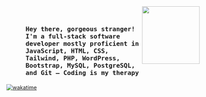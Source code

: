 



<img align="right" height="150" src="https://media.giphy.com/media/fmkYSBlJt3XjNF6p9c/giphy.gif?cid=790b7611ytb6k9vwxumi88jl6ct3ezpz83o6uhhof0zllqsd&ep=v1_gifs_search&rid=giphy.gif&ct=g"  />

###

<div align="left">
<h3 style="margin: 50px 50px 20px 50px" align="left">
        <samp>Hey there, gorgeous stranger! I'm a full-stack software developer mostly proficient in JavaScript, HTML, CSS, Tailwind, PHP, WordPress, Bootstrap, MySQL, PostgreSQL, and Git — Coding is my therapy
        </samp>
</h3>

[![wakatime](https://wakatime.com/badge/user/b759b98e-2d61-4b6f-b47c-f32e67da9e3a.svg?style=for-the-badge)](https://wakatime.com/@b759b98e-2d61-4b6f-b47c-f32e67da9e3a)
</div>